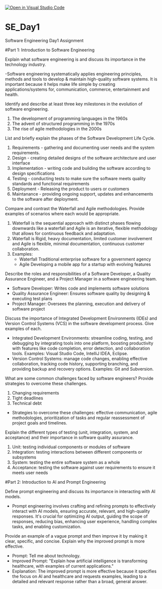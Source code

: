 [![Open in Visual Studio Code](https://classroom.github.com/assets/open-in-vscode-2e0aaae1b6195c2367325f4f02e2d04e9abb55f0b24a779b69b11b9e10269abc.svg)](https://classroom.github.com/online_ide?assignment_repo_id=15570620&assignment_repo_type=AssignmentRepo)
# SE_Day1
Software Engineering Day1 Assignment

#Part 1: Introduction to Software Engineering

Explain what software engineering is and discuss its importance in the technology industry.

-Software engineering systematically applies engineering principles, methods and tools to develop & maintain high-quality software systems. It is important because it helps make life simple by creating applications/systems for, communication, commerce, entertainment and health.

Identify and describe at least three key milestones in the evolution of software engineering.

1. The development of programming languages in the 1960s
2. The advent of structured programming in the 1970s
3. The rise of agile methodologies in the 2000s

List and briefly explain the phases of the Software Development Life Cycle.

1. Requirements - gathering and documenting user needs and the system requirements.
2. Design - creating detailed designs of the software architecture and user interface
3. Implementation - writing code and building the software according to design specifications
4. Testing - conducting tests to make sure the software meets quality standards and functional requirements
5. Deployment - Releasing the product to users or customers
6. Maintanance - providing ongoing support, updates and enhancements to the software after deployment.

Compare and contrast the Waterfall and Agile methodologies. Provide examples of scenarios where each would be appropriate.

1. Waterfall is the sequential approach with distinct phases flowing downwards like a waterfall and Agile is an iterative, flexible methodology that allows for continuous feedback and adaptation.
2. Waterfall is Rigid, heavy documentation, limited customer involvement and Agile is flexible, minimal documentation, continuous customer collaboration.
3. Examples:
   - Waterfall Traditional enterprise software for a government agency
   - Agile Developing a mobile app for a startup with evolving features

Describe the roles and responsibilities of a Software Developer, a Quality Assurance Engineer, and a Project Manager in a software engineering team.

- Software Developer: Writes code and implements software solutions
- Quality Assurance Engineer: Ensures software quality by designing & executing test plans
- Project Manager: Oversees the planning, execution and delivery of software project

Discuss the importance of Integrated Development Environments (IDEs) and Version Control Systems (VCS) in the software development process. Give examples of each.

- Integrated Development Environments: streamline coding, testing, and debugging by integrating tools into one platform, boosting productivity with features like code completion, error detection, and collaboration tools.
Examples: Visual Studio Code, IntelliJ IDEA, Eclipse.
- Version Control Systems: manage code changes, enabling effective collaboration, tracking code history, supporting branching, and providing backup and recovery options.
Examples: Git and Subversion.

What are some common challenges faced by software engineers? Provide strategies to overcome these challenges.

1. Changing requirements
2. Tight deadlines
3. Technical debt
- Strategies to overcome these challenges: effective communication, agile methodologies, prioritization of tasks and regular reassessment of project goals and timelines.

Explain the different types of testing (unit, integration, system, and acceptance) and their importance in software quality assurance.

1. Unit: testing individual components or modules of software
2. Integration: testing interactions between different components or subsystems
3. System: testing the entire software system as a whole
4. Acceptance: testing the software against user requirements to ensure it meets user needs

#Part 2: Introduction to AI and Prompt Engineering


Define prompt engineering and discuss its importance in interacting with AI models.

- Prompt engineering involves crafting and refining prompts to effectively interact with AI models, ensuring accurate, relevant, and high-quality responses. It's crucial for optimizing AI output, guiding the scope of responses, reducing bias, enhancing user experience, handling complex tasks, and enabling customization.

Provide an example of a vague prompt and then improve it by making it clear, specific, and concise. Explain why the improved prompt is more effective.

- Prompt: Tell me about technology.
- Improved Prompt: "Explain how artificial intelligence is transforming healthcare, with examples of current applications."
- Explanation: The improved prompt is more effective because it specifies the focus on AI and healthcare and requests examples, leading to a detailed and relevant response rather than a broad, general answer.
